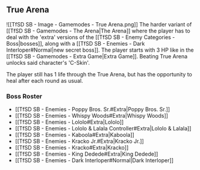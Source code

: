 ## True Arena
![[TfSD SB - Image - Gamemodes - True Arena.png]]
The harder variant of [[TfSD SB - Gamemodes - The Arena|The Arena]] where the player has to deal with the 'extra' versions of the [[TfSD SB - Enemy Categories - Boss|bosses]], along with a [[TfSD SB - Enemies - Dark Interloper#Normal|new secret boss]]. The player starts with 3 HP like in the [[TfSD SB - Gamemodes - Extra Game|Extra Game]]. Beating True Arena unlocks said character's 'C-Skin'.

The player still has 1 life through the True Arena, but has the opportunity to heal after each round as usual.
### Boss Roster
* [[TfSD SB - Enemies - Poppy Bros. Sr.#Extra|Poppy Bros. Sr.]]
* [[TfSD SB - Enemies - Whispy Woods#Extra|Whispy Woods]]
* [[TfSD SB - Enemies - Lololo#Extra|Lololo]]
* [[TfSD SB - Enemies - Lololo & Lalala Controller#Extra|Lololo & Lalala]]
* [[TfSD SB - Enemies - Kaboola#Extra|Kaboola]]
* [[TfSD SB - Enemies - Kracko Jr.#Extra|Kracko Jr.]]
* [[TfSD SB - Enemies - Kracko#Extra|Kracko]]
* [[TfSD SB - Enemies - King Dedede#Extra|King Dedede]]
* [[TfSD SB - Enemies - Dark Interloper#Normal|Dark Interloper]]